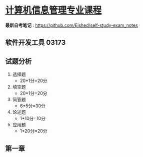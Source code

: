 # [**计算机信息管理专业课程**](https://github.com/Eished/self-study-exam_notes)

**最新自考笔记** : https://github.com/Eished/self-study-exam_notes

## 软件开发工具 03173

## 试题分析

1. 选择题
   - 20*1分=20分
2. 填空题
   - 20*1分=20分
3. 简答题
   - 6*5分=30分
4. 论述题
   - 1*10分=10分
5. 应用题
   - 1*20分=20分

## 第一章 




